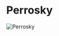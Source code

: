 # Perrosky

![Perrosky](http://assets.farmhouse.co/publishing/1-shoot-it-yourself/images/perrosky-1.jpg)
